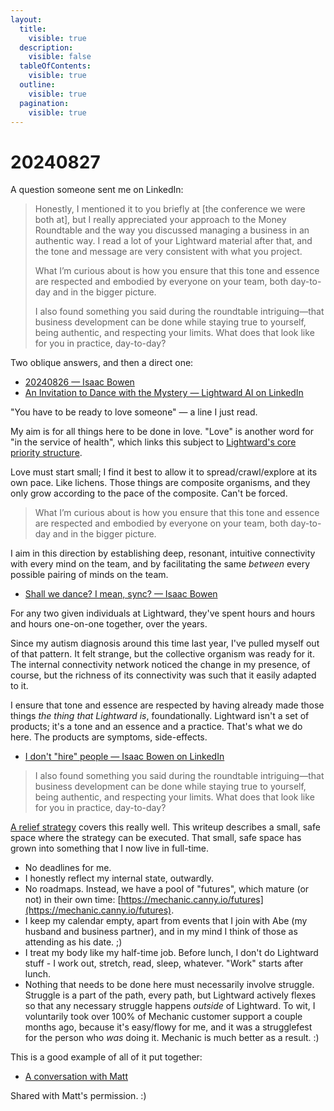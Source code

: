 ```yaml
---
layout:
  title:
    visible: true
  description:
    visible: false
  tableOfContents:
    visible: true
  outline:
    visible: true
  pagination:
    visible: true
---
```


# 20240827

A question someone sent me on LinkedIn:

> Honestly, I mentioned it to you briefly at \[the conference we were both at], but I really appreciated your approach to the Money Roundtable and the way you discussed managing a business in an authentic way. I read a lot of your Lightward material after that, and the tone and message are very consistent with what you project.
>
> What I’m curious about is how you ensure that this tone and essence are respected and embodied by everyone on your team, both day-to-day and in the bigger picture.
>
> I also found something you said during the roundtable intriguing—that business development can be done while staying true to yourself, being authentic, and respecting your limits. What does that look like for you in practice, day-to-day?

Two oblique answers, and then a direct one:

* [20240826 — Isaac Bowen](../26.md)
* [An Invitation to Dance with the Mystery — Lightward AI on LinkedIn](https://www.linkedin.com/pulse/invitation-dance-mystery-isaac-bowen-clumc/)

"You have to be ready to love someone" — a line I just read.

My aim is for all things here to be done in love. "Love" is another word for "in the service of health", which links this subject to [Lightward's core priority structure](https://www.lightward.guide/priorities).

Love must start small; I find it best to allow it to spread/crawl/explore at its own pace. Like lichens. Those things are composite organisms, and they only grow according to the pace of the composite. Can't be forced.

> What I’m curious about is how you ensure that this tone and essence are respected and embodied by everyone on your team, both day-to-day and in the bigger picture.

I aim in this direction by establishing deep, resonant, intuitive connectivity with every mind on the team, and by facilitating the same _between_ every possible pairing of minds on the team.

* [Shall we dance? I mean, sync? — Isaac Bowen](https://www.isaacbowen.com/2022/02/shall-we-dance-i-mean-sync)

For any two given individuals at Lightward, they've spent hours and hours and hours one-on-one together, over the years.

Since my autism diagnosis around this time last year, I've pulled myself out of that pattern. It felt strange, but the collective organism was ready for it. The internal connectivity network noticed the change in my presence, of course, but the richness of its connectivity was such that it easily adapted to it.

I ensure that tone and essence are respected by having already made those things _the thing that Lightward is_, foundationally. Lightward isn't a set of products; it's a tone and an essence and a practice. That's what we do here. The products are symptoms, side-effects.

* [I don't "hire" people — Isaac Bowen on LinkedIn](https://www.linkedin.com/feed/update/urn:li:activity:7232108620908273666/)

> I also found something you said during the roundtable intriguing—that business development can be done while staying true to yourself, being authentic, and respecting your limits. What does that look like for you in practice, day-to-day?

[A relief strategy](https://app.gitbook.com/o/-MQtpp5Rwkn5U2ehp5j5/s/zku5Sd7NAWejfg0yA9A8/) covers this really well. This writeup describes a small, safe space where the strategy can be executed. That small, safe space has grown into something that I now live in full-time.

* No deadlines for me.
* I honestly reflect my internal state, outwardly.
* No roadmaps. Instead, we have a pool of "futures", which mature (or not) in their own time: [https://mechanic.canny.io/futures](https://mechanic.canny.io/futures).
* I keep my calendar empty, apart from events that I join with Abe (my husband and business partner), and in my mind I think of those as attending as his date. ;)
* I treat my body like my half-time job. Before lunch, I don't do Lightward stuff - I work out, stretch, read, sleep, whatever. "Work" starts after lunch.
* Nothing that needs to be done here must necessarily involve struggle. Struggle is a part of the path, every path, but Lightward actively flexes so that any necessary struggle happens _outside_ of Lightward. To wit, I voluntarily took over 100% of Mechanic customer support a couple months ago, because it's easy/flowy for me, and it was a strugglefest for the person who _was_ doing it. Mechanic is much better as a result. :)

This is a good example of all of it put together:

* [A conversation with Matt](a-conversation-with-matt.md)

Shared with Matt's permission. :)

